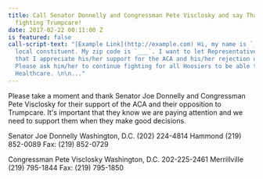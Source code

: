 ```yaml
---
title: Call Senator Donnelly and Congressman Pete Visclosky and say Thank you for
  fighting Trumpcare!
date: 2017-02-22 00:11:00 Z
is featured: false
call-script-text: "[Example Link](http://example.com) Hi, my name is `____`, I'm a
  local constituent. My zip code is `___`. I want to let Representative `_____` know
  that I appreciate his/her support for the ACA and his/her rejection of Trumpcare.
  Please ask him/her to continue fighting for all Hoosiers to be able to have affordable
  Healthcare. \n\n..."
---
```


Please take a moment and thank Senator Joe Donnelly and Congressman Pete Visclosky for their support of the ACA and their opposition to Trumpcare. It's important that they know we are paying attention and we need to support them when they make good decisions.

Senator Joe Donnelly
Washington, D.C. (202) 224-4814
Hammond (219) 852-0089
Fax: (219) 852-0729

Congressman Pete Visclosky 
Washington, D.C. 202-225-2461
Merrillville (219) 795-1844
Fax: (219) 795-1850
